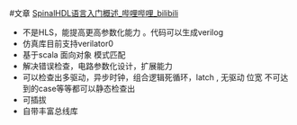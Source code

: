 #文章
[SpinalHDL语言入门概述_哔哩哔哩_bilibili](https://www.bilibili.com/video/BV1GU4y1N7Kq?spm_id_from=333.337.search-card.all.click&vd_source=a8ed7d3d02cfff37e7f519374fb4f882)
- 不是HLS，能提高更高参数化能力 。代码可以生成verilog
- 仿真库目前支持verilator0  
- 基于scala 面向对象 模式匹配
- 解决错误检查，电路参数化设计，扩展能力
- 可以检查出多驱动，异步时钟，组合逻辑死循环，latch , 无驱动 位宽 不可达到的case等等都可以静态检查出  
- 可插拔
- 自带丰富总线库